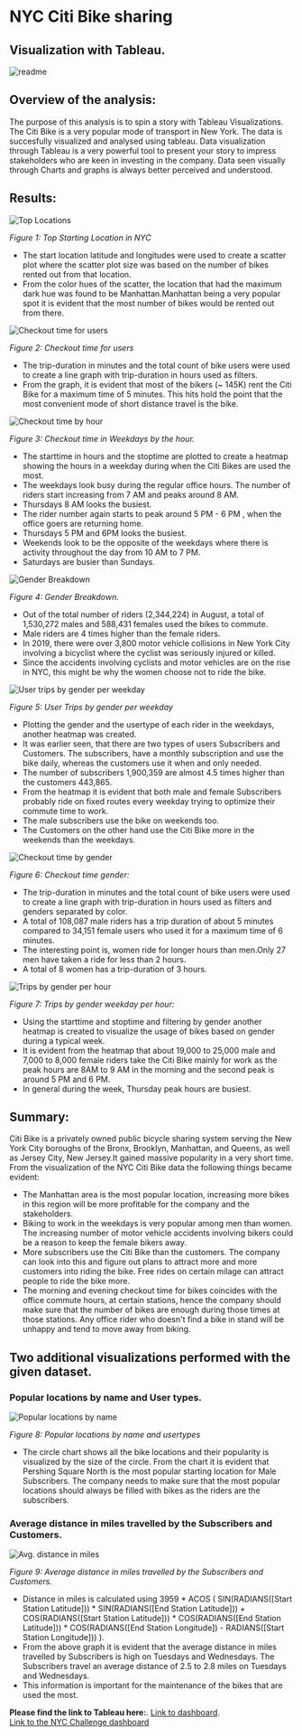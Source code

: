 
# NYC Citi Bike sharing

## Visualization with Tableau.

![readme]()

## Overview of the analysis: 
The purpose of this analysis is to spin a story with Tableau Visualizations. The Citi Bike is a very popular mode of transport in New York. The data is succesfully visualized and analysed using tableau. Data visualization through Tableau is a very powerful tool to present your story to impress stakeholders who are keen in investing in the company. Data seen visually through Charts and graphs is always better perceived and understood.

## Results:

![Top Locations](Resources/Top_locations.png)

*Figure 1: Top Starting Location in NYC*

* The start location latitude and longitudes were used to create a scatter plot where the scatter plot size was based on the number of bikes rented out from that location.  
* From the color hues of the scatter, the location that had the maximum dark hue was found to be Manhattan.Manhattan being a very popular spot it is evident that the most number of bikes would be rented out from there.

![Checkout time for users](Resources/Checkout_time_gender.png)

*Figure 2: Checkout time for users*

* The trip-duration in minutes and the total count of bike users were used to create a line graph with trip-duration in hours used as filters.  
* From the graph, it is evident that most of the bikers (~ 145K) rent the Citi Bike for a maximum time of 5 minutes. This hits hold the point that the most convenient mode of short distance travel is the bike.

![Checkout time by hour](Resources/weekday_hourly.png)

*Figure 3: Checkout time in Weekdays by the hour.*

* The starttime in hours and the stoptime are plotted to create a heatmap showing the hours in a weekday during when the Citi Bikes are used the most.  
* The weekdays look busy during the regular office hours. The number of riders start increasing from 7 AM and peaks around 8 AM.  
* Thursdays 8 AM looks the busiest.  
* The rider number again starts to peak around 5 PM - 6 PM , when  the office goers are returning home.  
* Thursdays 5 PM and 6PM looks the busiest.  
* Weekends look to be the opposite of the weekdays where there is activity throughout the day from 10 AM to 7 PM.  
* Saturdays are busier than Sundays.

![Gender Breakdown](Resources/gender_pie.png)

*Figure 4: Gender Breakdown.*

* Out of the total number of riders (2,344,224) in August, a total of 1,530,272 males and 588,431 females used the bikes to commute.  
* Male riders are 4 times higher than the female riders.  
* In 2019, there were over 3,800 motor vehicle collisions in New York City involving a bicyclist where the cyclist was seriously injured or killed.  
* Since the accidents involving cyclists and motor vehicles are on the rise in NYC, this might be why the women choose not to ride the bike.

![User trips by gender per weekday](Resources/Subscriber_customer.png)

*Figure 5: User Trips by gender per weekday*

* Plotting the gender and the usertype of each rider in the weekdays, another heatmap was created.  
* It was earlier seen, that there are two types of users Subscribers and Customers. The subscribers, have a monthly subscription and use the bike daily, whereas the customers use it when and only needed.
* The number of subscribers 1,900,359 are almost 4.5 times higher than the customers 443,865.  
* From the heatmap it is evident that both male and female Subscribers probably ride on fixed routes every weekday trying to optimize their commute time to work.  
* The male subscribers use the bike on weekends too.
* The Customers on the other hand use the Citi Bike more in the weekends than the weekdays.

![Checkout time by gender](Resources/Checkout_time_gender.png)

*Figure 6: Checkout time gender:*

* The trip-duration in minutes and the total count of bike users were used to create a line graph with trip-duration in hours used as filters and genders separated by color.
* A total of 108,087 male riders has a trip duration of about 5 minutes compared to 34,151 female users who used it for a maximum time of 6 minutes.  
* The interesting point is, women ride for longer hours than men.Only 27 men have taken a ride for less than 2 hours.
* A total of 8 women has a trip-duration of 3 hours.

![Trips by gender per hour](Resources/Trips_gender.png)

*Figure 7: Trips by gender weekday per hour:*

* Using the starttime and stoptime and filtering by gender another heatmap is created to visualize the usage of bikes based on gender during a typical week.  
* It is evident from the heatmap that about 19,000 to 25,000 male and 7,000 to 8,000 female riders take the Citi Bike mainly for work as the peak hours are 8AM to 9 AM in the morning and the second peak is around 5 PM and 6 PM.  
* In general during the week, Thursday peak hours are busiest.

## Summary:

Citi Bike is a privately owned public bicycle sharing system serving the New York City boroughs of the Bronx, Brooklyn, Manhattan, and Queens, as well as Jersey City, New Jersey.It gained massive popularity in a very short time. From the visualization of the NYC Citi Bike data the following things became evident:  
* The Manhattan area is the most popular location, increasing more bikes in this region will be more profitable for the company and the stakeholders.  
* Biking to work in the weekdays is very popular among men than women. The increasing number of motor vehicle accidents involving bikers could be a reason to keep the female bikers away.  
* More subscribers use the Citi Bike than the customers. The company can look into this and figure out plans to attract more and more customers into riding the bike. Free rides on certain milage can attract people to ride the bike more.  
* The morning and evening checkout time for bikes coincides with the office commute hours, at certain stations, hence the company should make sure that the number of bikes are enough during those times at those stations. Any office rider who doesn't find a bike in stand will be unhappy and tend to move away from biking.

## Two additional visualizations performed with the given dataset.

### Popular locations by name and User types.

![Popular locations by name](Resources/Top_location_by_name.png)

*Figure 8: Popular locations by name and usertypes*

* The circle chart shows all the bike locations and their popularity is visualized by the size of the circle. From the chart it is evident that Pershing Square North is the most popular starting location for Male Subscribers. The company needs to make sure that the most popular locations should always be filled with bikes as the riders are the subscribers.

### Average distance in miles travelled by the Subscribers and Customers.

![Avg. distance in miles](Resources/Distance_travelled_by_Users.png)

*Figure 9: Average distance in miles travelled by the Subscribers and Customers.*

* Distance in miles is calculated using 3959 * ACOS
(
SIN(RADIANS([Start Station Latitude])) * SIN(RADIANS([End Station Latitude])) +
COS(RADIANS([Start Station Latitude])) * COS(RADIANS([End Station Latitude])) * COS(RADIANS([End Station Longitude]) - RADIANS([Start Station Longitude]))
).  
* From the above graph it is evident that the average distance in miles travelled by Subscribers is high on Tuesdays  and Wednesdays. The Subscribers travel an average distance of 2.5 to 2.8 miles on Tuesdays and Wednesdays.  
* This information is important for the maintenance of the bikes that are used the most.

**Please find the link to Tableau here:**. 
[Link to dashboard](https://public.tableau.com/app/profile/krishnakali.sarkar).  
[Link to the NYC Challenge dashboard](https://public.tableau.com/app/profile/krishnakali.sarkar/viz/NYCBikeChallenge_16268206355750/NYCCitiBikeStory)
